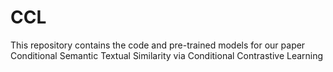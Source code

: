 # CCL
This repository contains the code and pre-trained models for our paper Conditional Semantic Textual Similarity via Conditional Contrastive Learning
